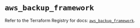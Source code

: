# `aws_backup_framework`

Refer to the Terraform Registry for docs: [`aws_backup_framework`](https://registry.terraform.io/providers/hashicorp/aws/5.78.0/docs/resources/backup_framework).
